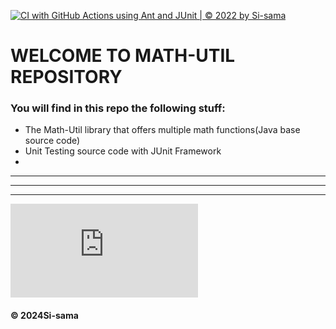 [![CI with GitHub Actions using Ant and JUnit | © 2022 by Si-sama](https://github.com/Si-sama/Math-Util/actions/workflows/CI-with-JUnit.yml/badge.svg)](https://github.com/Si-sama/Math-Util/actions/workflows/CI-with-JUnit.yml)

# WELCOME TO MATH-UTIL REPOSITORY
### You will find in this repo the following stuff:
* The Math-Util library that offers multiple math functions(Java base source code)
* Unit Testing source code with JUnit Framework
*

***
***
***

![test cú pháp của mark down.!](https://wall.alphacoders.com/big.php?i=695502)



#### © 2024Si-sama
